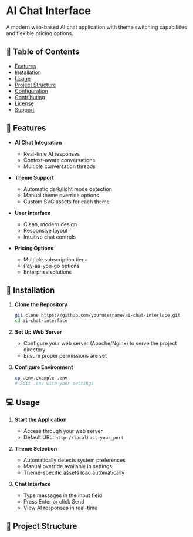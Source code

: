 # AI Chat Interface

A modern web-based AI chat application with theme switching capabilities and flexible pricing options.

## 📑 Table of Contents
- [Features](#-features)
- [Installation](#-installation)
- [Usage](#-usage)
- [Project Structure](#-project-structure)
- [Configuration](#-configuration)
- [Contributing](#-contributing)
- [License](#-license)
- [Support](#-support)

## 🌟 Features

- **AI Chat Integration**
  - Real-time AI responses
  - Context-aware conversations
  - Multiple conversation threads

- **Theme Support**
  - Automatic dark/light mode detection
  - Manual theme override options
  - Custom SVG assets for each theme

- **User Interface**
  - Clean, modern design
  - Responsive layout
  - Intuitive chat controls

- **Pricing Options**
  - Multiple subscription tiers
  - Pay-as-you-go options
  - Enterprise solutions

## 🚀 Installation

1. **Clone the Repository**
   ```bash
   git clone https://github.com/yourusername/ai-chat-interface.git
   cd ai-chat-interface
   ```

2. **Set Up Web Server**
   - Configure your web server (Apache/Nginx) to serve the project directory
   - Ensure proper permissions are set

3. **Configure Environment**
   ```bash
   cp .env.example .env
   # Edit .env with your settings
   ```

## 💻 Usage

1. **Start the Application**
   - Access through your web server
   - Default URL: `http://localhost:your_port`

2. **Theme Selection**
   - Automatically detects system preferences
   - Manual override available in settings
   - Theme-specific assets load automatically

3. **Chat Interface**
   - Type messages in the input field
   - Press Enter or click Send
   - View AI responses in real-time

## 📁 Project Structure 